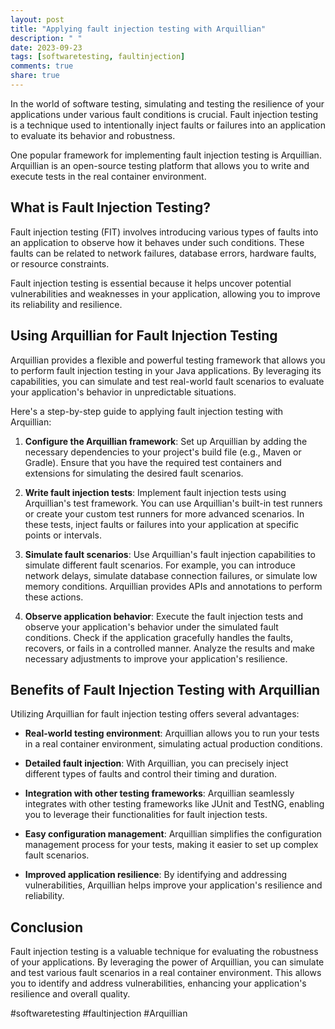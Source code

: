 ```yaml
---
layout: post
title: "Applying fault injection testing with Arquillian"
description: " "
date: 2023-09-23
tags: [softwaretesting, faultinjection]
comments: true
share: true
---
```


In the world of software testing, simulating and testing the resilience of your applications under various fault conditions is crucial. Fault injection testing is a technique used to intentionally inject faults or failures into an application to evaluate its behavior and robustness.

One popular framework for implementing fault injection testing is Arquillian. Arquillian is an open-source testing platform that allows you to write and execute tests in the real container environment.

## What is Fault Injection Testing?

Fault injection testing (FIT) involves introducing various types of faults into an application to observe how it behaves under such conditions. These faults can be related to network failures, database errors, hardware faults, or resource constraints.

Fault injection testing is essential because it helps uncover potential vulnerabilities and weaknesses in your application, allowing you to improve its reliability and resilience.

## Using Arquillian for Fault Injection Testing

Arquillian provides a flexible and powerful testing framework that allows you to perform fault injection testing in your Java applications. By leveraging its capabilities, you can simulate and test real-world fault scenarios to evaluate your application's behavior in unpredictable situations.

Here's a step-by-step guide to applying fault injection testing with Arquillian:

1. **Configure the Arquillian framework**: Set up Arquillian by adding the necessary dependencies to your project's build file (e.g., Maven or Gradle). Ensure that you have the required test containers and extensions for simulating the desired fault scenarios.

2. **Write fault injection tests**: Implement fault injection tests using Arquillian's test framework. You can use Arquillian's built-in test runners or create your custom test runners for more advanced scenarios. In these tests, inject faults or failures into your application at specific points or intervals.

3. **Simulate fault scenarios**: Use Arquillian's fault injection capabilities to simulate different fault scenarios. For example, you can introduce network delays, simulate database connection failures, or simulate low memory conditions. Arquillian provides APIs and annotations to perform these actions.

4. **Observe application behavior**: Execute the fault injection tests and observe your application's behavior under the simulated fault conditions. Check if the application gracefully handles the faults, recovers, or fails in a controlled manner. Analyze the results and make necessary adjustments to improve your application's resilience.

## Benefits of Fault Injection Testing with Arquillian

Utilizing Arquillian for fault injection testing offers several advantages:

- **Real-world testing environment**: Arquillian allows you to run your tests in a real container environment, simulating actual production conditions.

- **Detailed fault injection**: With Arquillian, you can precisely inject different types of faults and control their timing and duration.

- **Integration with other testing frameworks**: Arquillian seamlessly integrates with other testing frameworks like JUnit and TestNG, enabling you to leverage their functionalities for fault injection tests.

- **Easy configuration management**: Arquillian simplifies the configuration management process for your tests, making it easier to set up complex fault scenarios.

- **Improved application resilience**: By identifying and addressing vulnerabilities, Arquillian helps improve your application's resilience and reliability.

## Conclusion

Fault injection testing is a valuable technique for evaluating the robustness of your applications. By leveraging the power of Arquillian, you can simulate and test various fault scenarios in a real container environment. This allows you to identify and address vulnerabilities, enhancing your application's resilience and overall quality.

#softwaretesting #faultinjection #Arquillian